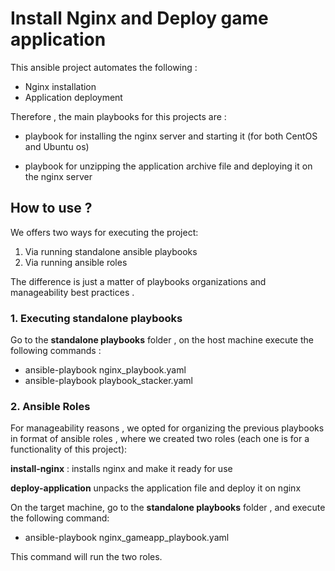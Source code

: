 # Install Nginx and Deploy game application 

This ansible project automates the following : 

- Nginx installation
- Application deployment  

Therefore , the main playbooks for this projects are : 

- playbook for installing the nginx server and starting it (for both CentOS and Ubuntu os)

- playbook for unzipping the application archive file and deploying it on the nginx server 

## How to use ? 

We offers two ways for executing the project:  

1. Via running standalone ansible playbooks
2. Via running ansible roles 

The difference is just a matter of playbooks organizations and manageability best practices . 

### 1. Executing standalone playbooks 

Go to the **standalone playbooks** folder , on the host machine execute the following commands : 

- ansible-playbook nginx_playbook.yaml
- ansible-playbook playbook_stacker.yaml

### 2. Ansible Roles

For manageability reasons , we opted for organizing the previous playbooks in format of ansible roles , where we created two roles (each one is for a functionality of this project): 

**install-nginx** : installs nginx and make it ready for use

**deploy-application** unpacks the application file and deploy it on nginx

On the target machine, go to the **standalone playbooks** folder , and execute the following command: 

- ansible-playbook nginx_gameapp_playbook.yaml

This command will run the two roles.



